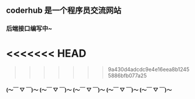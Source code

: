 ## coderhub 是一个程序员交流网站

### 后端接口编写中~

<<<<<<< HEAD
=======

>>>>>>> 9a430d4adcdc9e4e16eea8b12455886bfb077a25
#### (～￣ ▽ ￣)～ (～￣ ▽ ￣)～ (～￣ ▽ ￣)～ (～￣ ▽ ￣)～ (～￣ ▽ ￣)～
